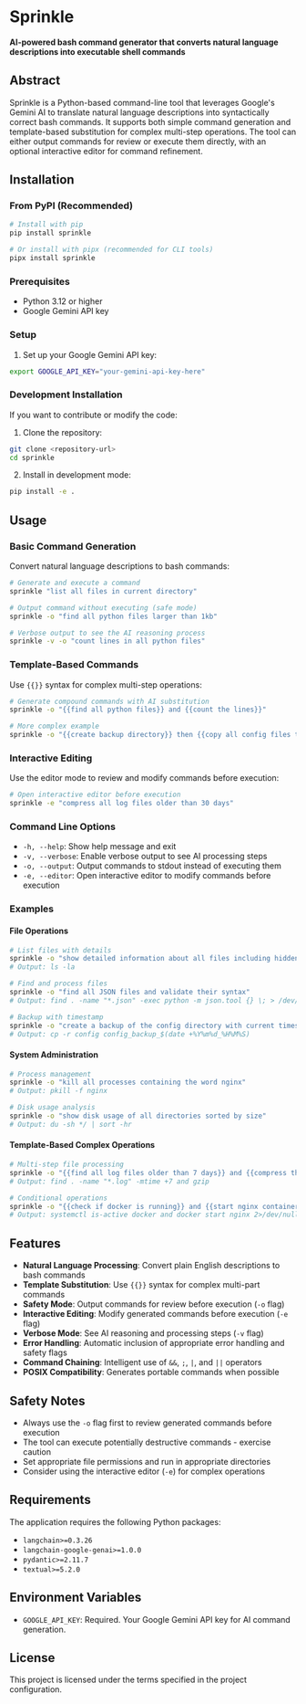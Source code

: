 # Sprinkle

**AI-powered bash command generator that converts natural language descriptions into executable shell commands**

## Abstract

Sprinkle is a Python-based command-line tool that leverages Google's Gemini AI to translate natural language descriptions into syntactically correct bash commands. It supports both simple command generation and template-based substitution for complex multi-step operations. The tool can either output commands for review or execute them directly, with an optional interactive editor for command refinement.

## Installation

### From PyPI (Recommended)

```bash
# Install with pip
pip install sprinkle

# Or install with pipx (recommended for CLI tools)
pipx install sprinkle
```

### Prerequisites

- Python 3.12 or higher
- Google Gemini API key

### Setup

1. Set up your Google Gemini API key:
```bash
export GOOGLE_API_KEY="your-gemini-api-key-here"
```

### Development Installation

If you want to contribute or modify the code:

1. Clone the repository:
```bash
git clone <repository-url>
cd sprinkle
```

2. Install in development mode:
```bash
pip install -e .
```

## Usage

### Basic Command Generation

Convert natural language descriptions to bash commands:

```bash
# Generate and execute a command
sprinkle "list all files in current directory"

# Output command without executing (safe mode)
sprinkle -o "find all python files larger than 1kb"

# Verbose output to see the AI reasoning process
sprinkle -v -o "count lines in all python files"
```

### Template-Based Commands

Use `{{}}` syntax for complex multi-step operations:

```bash
# Generate compound commands with AI substitution
sprinkle -o "{{find all python files}} and {{count the lines}}"

# More complex example
sprinkle -o "{{create backup directory}} then {{copy all config files to backup}}"
```

### Interactive Editing

Use the editor mode to review and modify commands before execution:

```bash
# Open interactive editor before execution
sprinkle -e "compress all log files older than 30 days"
```

### Command Line Options

- `-h, --help`: Show help message and exit
- `-v, --verbose`: Enable verbose output to see AI processing steps
- `-o, --output`: Output commands to stdout instead of executing them
- `-e, --editor`: Open interactive editor to modify commands before execution

### Examples

#### File Operations
```bash
# List files with details
sprinkle -o "show detailed information about all files including hidden ones"
# Output: ls -la

# Find and process files
sprinkle -o "find all JSON files and validate their syntax"
# Output: find . -name "*.json" -exec python -m json.tool {} \; > /dev/null

# Backup with timestamp
sprinkle -o "create a backup of the config directory with current timestamp"
# Output: cp -r config config_backup_$(date +%Y%m%d_%H%M%S)
```

#### System Administration
```bash
# Process management
sprinkle -o "kill all processes containing the word nginx"
# Output: pkill -f nginx

# Disk usage analysis
sprinkle -o "show disk usage of all directories sorted by size"
# Output: du -sh */ | sort -hr
```

#### Template-Based Complex Operations
```bash
# Multi-step file processing
sprinkle -o "{{find all log files older than 7 days}} and {{compress them with gzip}}"
# Output: find . -name "*.log" -mtime +7 and gzip

# Conditional operations
sprinkle -o "{{check if docker is running}} and {{start nginx container if it exists}}"
# Output: systemctl is-active docker and docker start nginx 2>/dev/null || echo "nginx container not found"
```

## Features

- **Natural Language Processing**: Convert plain English descriptions to bash commands
- **Template Substitution**: Use `{{}}` syntax for complex multi-part commands
- **Safety Mode**: Output commands for review before execution (`-o` flag)
- **Interactive Editing**: Modify generated commands before execution (`-e` flag)
- **Verbose Mode**: See AI reasoning and processing steps (`-v` flag)
- **Error Handling**: Automatic inclusion of appropriate error handling and safety flags
- **Command Chaining**: Intelligent use of `&&`, `;`, `|`, and `||` operators
- **POSIX Compatibility**: Generates portable commands when possible

## Safety Notes

- Always use the `-o` flag first to review generated commands before execution
- The tool can execute potentially destructive commands - exercise caution
- Set appropriate file permissions and run in appropriate directories
- Consider using the interactive editor (`-e`) for complex operations

## Requirements

The application requires the following Python packages:
- `langchain>=0.3.26`
- `langchain-google-genai>=1.0.0`
- `pydantic>=2.11.7`
- `textual>=5.2.0`

## Environment Variables

- `GOOGLE_API_KEY`: Required. Your Google Gemini API key for AI command generation.

## License

This project is licensed under the terms specified in the project configuration.